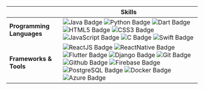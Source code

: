 
  
  |                             | Skills |
|-----------------------------|--------|
| **Programming Languages**   | ![Java Badge](https://img.shields.io/badge/-Java-007396?style=flat&logo=Java&logoColor=white) ![Python Badge](https://img.shields.io/badge/-Python-3776AB?style=flat&logo=Python&logoColor=white) ![Dart Badge](https://img.shields.io/badge/-Dart-0175C2?style=flat&logo=Dart&logoColor=white) ![HTML5 Badge](https://img.shields.io/badge/-HTML5-E34F26?style=flat&logo=HTML5&logoColor=white) ![CSS3 Badge](https://img.shields.io/badge/-CSS3-1572B6?style=flat&logo=CSS3&logoColor=white) ![JavaScript Badge](https://img.shields.io/badge/-JavaScript-F7DF1E?style=flat&logo=JavaScript&logoColor=black) ![C Badge](https://img.shields.io/badge/-C-A8B9CC?style=flat&logo=C&logoColor=black) ![Swift Badge](https://img.shields.io/badge/-Swift-FA7343?style=flat&logo=Swift&logoColor=white) |
| **Frameworks & Tools**      | ![ReactJS Badge](https://img.shields.io/badge/-ReactJS-61DAFB?style=flat&logo=React&logoColor=white) ![ReactNative Badge](https://img.shields.io/badge/-React%20Native-61DAFB?style=flat&logo=React&logoColor=white) ![Flutter Badge](https://img.shields.io/badge/-Flutter-02569B?style=flat&logo=Flutter&logoColor=white) ![Django Badge](https://img.shields.io/badge/-Django-092E20?style=flat&logo=Django&logoColor=white) ![Git Badge](https://img.shields.io/badge/-Git-F05032?style=flat&logo=Git&logoColor=white) ![Github Badge](https://img.shields.io/badge/-Github-181717?style=flat&logo=GitHub&logoColor=white) ![Firebase Badge](https://img.shields.io/badge/-Firebase-FFCA28?style=flat&logo=Firebase&logoColor=black) ![PostgreSQL Badge](https://img.shields.io/badge/-PostgreSQL-336791?style=flat&logo=PostgreSQL&logoColor=white) ![Docker Badge](https://img.shields.io/badge/-Docker-2496ED?style=flat&logo=Docker&logoColor=white) ![Azure Badge](https://img.shields.io/badge/-Azure-0089D6?style=flat&logo=Microsoft-Azure&logoColor=white) |



<br>
